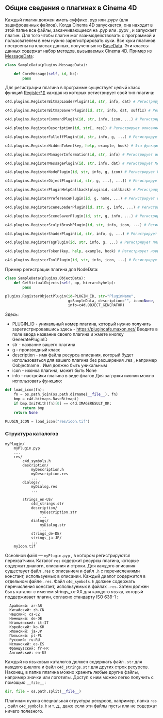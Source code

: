 ## Общие сведения о плагинах в Cinema 4D

 Каждый плагин должен иметь суффикс .pyp или .pypv (для зашифрованных файлов). Когда Cinema 4D запускается, она находит в этой папке все файлы, заканчивающиеся на .pyp или .pypv , и запускает плагин.
Для того чтобы плагин мог взаимодействовать с программой и пользователем в нем нужно зарегистрировать хуки.
Все хуки плагинов построены на классах данных, полученных из [BaseData][1].  Эти классы данных содержат набор методов, вызываемых Cinema 4D. Пример из [MessageData][2]:
```python
class SampleData(plugins.MessageData):

    def CoreMessage(self, id, bc):
        pass
```
Для регистрации плагина в программе существует целый класс функций [Register*()][3] каждая из которых регистрирует свой тип плагина:
```python
c4d.plugins.RegisterBitmapLoaderPlugin(id, str, info, dat) # Регистрирует BitmapLoaderData плагин.

c4d.plugins.RegisterBitmapSaverPlugin(id, str, info, dat, suffix) # Регистрирует BitmapSaverData плагин.

c4d.plugins.RegisterCommandPlugin(id, str, info, icon, ...) # Регистрирует CommandData плагин.

c4d.plugins.RegisterDescription(id, str[, res]) # Регистрирует описание для идентификатора плагина.

c4d.plugins.RegisterFalloffPlugin(id, str, info, g, ...) # Регистрирует FalloffData плагин.

c4d.plugins.RegisterHiddenToken(key, help, example, hook) # Эта функция регистрирует скрытый токен, который не отображается в настройках рендеринга.

c4d.plugins.RegisterManagerInformation(id, str, info) # Регистрирует информацию менеджера для использования при регистрации ярлыков с помощью AddShortcut().

c4d.plugins.RegisterMessagePlugin(id, str, info, dat) # Регистрирует MessageData плагин.

c4d.plugins.RegisterNodePlugin(id, str, info, g, icon) # Регистрирует NodeData плагин.

c4d.plugins.RegisterObjectPlugin(id, str, g, ...[, ...]) # Регистрирует ObjectData плагин.

c4d.plugins.RegisterPluginHelpCallback(pluginid, callback) # Регистрирует обратный вызов для справочной поддержки плагина.

c4d.plugins.RegisterPreferencePlugin(id, g, name, ...) # Регистрирует новую настройку в диалоговом окне настроек Cinema 4D.

c4d.plugins.RegisterSceneLoaderPlugin(id, str, g, info, ...) # Регистрирует SceneLoaderData плагин.

c4d.plugins.RegisterSceneSaverPlugin(id, str, g, info, ...) # Регистрирует SceneSaverData плагин.

c4d.plugins.RegisterSculptBrushPlugin(id, str, info, icon, ...) # Регистрирует SculptBrushToolData.

c4d.plugins.RegisterShaderPlugin(id, str, info, g, ...) # Регистрирует ShaderData плагин.

c4d.plugins.RegisterTagPlugin(id, str, info, g, ...) # Регистрирует плагин TagData:

c4d.plugins.RegisterToken(key, help, example, hook) # Регистрирует новый токен, который можно использовать в имени файла рендеринга. Токен отображается в настройках рендеринга и может быть выбран пользователем.

c4d.plugins.RegisterToolPlugin(id, str, info, icon, ...) # Регистрирует ToolData плагин.
```
Пример регистрации плагина для NodeData:
```python
class SampleData(plugins.ObjectData):
    def GetVirtualObjects(self, op, hierarchyhelp):
        pass

plugins.RegisterObjectPlugin(id=PLUGIN_ID, str="PluginName",
                             g=SampleData, description="", icon=None,
                             info=c4d.OBJECT_GENERATOR)
```
Здесь:
 - PLUGIN_ID - уникальный номер плагина, который нужно получить зарегистрировавшись здесь - https://plugincafe.maxon.net/ Вводите в поле ввода название своего плагина и жмете кнопку GeneratePluginID
 - str - название вашего плагина
 - g - производный класс
 - description - имя файла ресурса описания, который будет использоваться для вашего плагина без расширения .res , например Oobjectname . Имя должно быть уникальным
 - icon - иконка плагина, может быть None
 - info - настройки плагина в виде флагов
Для загрузки иконки можно использовать функцию:
```python
def load_icon(fn):
    fn = os.path.join(os.path.dirname(__file__), fn)
    bmp = c4d.bitmaps.BaseBitmap()
    if bmp.InitWith(fn)[0] == c4d.IMAGERESULT_OK:
        return bmp
    return None

PLUGIN_ICON = load_icon("res/icon.tif")
```

### Структура каталогов
```
myPlugin/
    myPlugin.pyp
    ...
    res/
        c4d_symbols.h
        description/
            myDescription.h
            myDescription.res
            ...
        dialogs/
            myDialog.res
            ...

        strings_en-US/
            c4d_strings.str
            description/
                myDescription.str
                ...
            dialogs/
                myDialog.str
                ...
            strings_de-DE/
            strings_ja-JP/
            ...
    myIcon.tif
```
Основной файл — ```myPlugin.pyp``` , в котором регистрируются перехватчики. Каталог ```res``` содержит ресурсы плагина, которые содержат диалоги, описания и строки. Для каждого описания существует файл ```.res``` с описанием и файл ```.h``` с перечислениями констант, используемых в описании. Каждый диалог содержится в отдельном файле ```.res```. Файл ```c4d_symbols.h``` должен содержать перечисления констант, используемых в файлах ```.res```.
Затем должен быть каталог с именем strings_xx-XX для каждого языка, который поддерживает плагин, согласно стандарту ISO 639-1 :
```
  Арабский: ar-AR
  Китайский: zh-CN
  Чешский: cs-CZ
  Немецкий: de-DE
  Итальянский: it-IT
  Корейский: ko-KR
  Японский: ja-JP
  Польский: pl-PL
  Русский: ru-RU
  Испанский: es-ES
  Французский: fr-FR
  Английский: en-US
```
Каждый из языковых каталогов должен содержать файл ```.str``` для каждого диалога и файл ```c4d_strings.str``` для других строк ресурсов.
Наконец, в папке плагина можно хранить любые другие файлы, например значки или логотипы. Доступ к ним можно легко получить с помощью ```__file__``` :
```python
dir, file = os.path.split(__file__)
```
Плагинам нужна специальная структура ресурсов, например, папка ```res``` , файл ```c4d_symbols.h``` и т. д., даже если эти файлы пусты или не содержат ничего полезного.



[1]: https://developers.maxon.net/docs/py/23_110/modules/c4d.plugins/BaseData/index.html#c4d.plugins.BaseData
[2]: https://developers.maxon.net/docs/py/23_110/modules/c4d.plugins/BaseData/MessageData/index.html#c4d.plugins.MessageData
[3]: https://developers.maxon.net/docs/py/23_110/modules/c4d.plugins/index.html